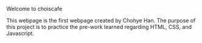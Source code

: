 Welcome to choiscafe

This webpage is the first webpage created by Chohye Han.
The purpose of this project is to practice the pre-work learned regarding HTML, CSS, and Javascript.
